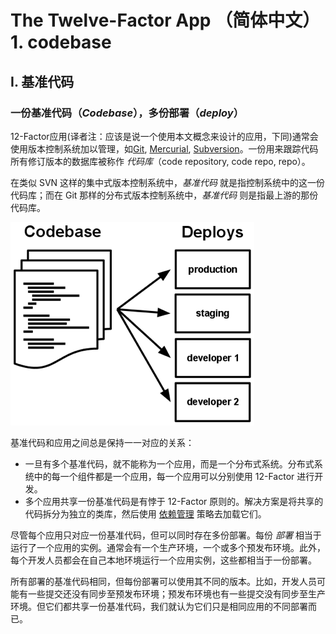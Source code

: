# The Twelve-Factor App （简体中文）1. codebase
I. 基准代码
-------

### 一份基准代码（_Codebase_），多份部署（_deploy_）

12-Factor应用(译者注：应该是说一个使用本文概念来设计的应用，下同)通常会使用版本控制系统加以管理，如[Git](http://git-scm.com/), [Mercurial](https://www.mercurial-scm.org/), [Subversion](http://subversion.apache.org/)。一份用来跟踪代码所有修订版本的数据库被称作 _代码库_（code repository, code repo, repo）。

在类似 SVN 这样的集中式版本控制系统中，_基准代码_ 就是指控制系统中的这一份代码库；而在 Git 那样的分布式版本控制系统中，_基准代码_ 则是指最上游的那份代码库。

![](_assets/codebase-deploys.png)

基准代码和应用之间总是保持一一对应的关系：

*   一旦有多个基准代码，就不能称为一个应用，而是一个分布式系统。分布式系统中的每一个组件都是一个应用，每一个应用可以分别使用 12-Factor 进行开发。
*   多个应用共享一份基准代码是有悖于 12-Factor 原则的。解决方案是将共享的代码拆分为独立的类库，然后使用 [依赖管理](https://12factor.net/zh_cn/dependencies) 策略去加载它们。

尽管每个应用只对应一份基准代码，但可以同时存在多份部署。每份 _部署_ 相当于运行了一个应用的实例。通常会有一个生产环境，一个或多个预发布环境。此外，每个开发人员都会在自己本地环境运行一个应用实例，这些都相当于一份部署。

所有部署的基准代码相同，但每份部署可以使用其不同的版本。比如，开发人员可能有一些提交还没有同步至预发布环境；预发布环境也有一些提交没有同步至生产环境。但它们都共享一份基准代码，我们就认为它们只是相同应用的不同部署而已。